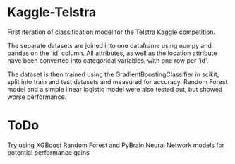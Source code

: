 # Kaggle-Telstra
First iteration of classification model for the Telstra Kaggle competition.

The separate datasets are joined into one dataframe using numpy and pandas on the 'id' column. All attributes, as well as the location attribute have been converted into categorical variables, with one row per 'id'.

The dataset is then trained using the GradientBoostingClassifier in scikit, split into train and test datasets and measured for accuracy. Random Forest model and a simple linear logistic model were also tested out, but showed worse performance.

# ToDo
Try using XGBoost Random Forest and PyBrain Neural Network models for potential performance gains 
